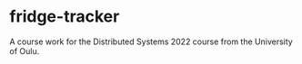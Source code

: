 # fridge-tracker
A course work for the Distributed Systems 2022 course from the University of Oulu.
